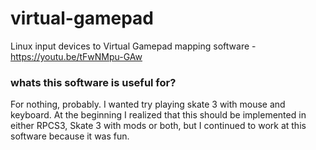# virtual-gamepad
Linux input devices to Virtual Gamepad mapping software - https://youtu.be/tFwNMpu-GAw

### whats this software is useful for?
For nothing, probably. I wanted try playing skate 3 with mouse and keyboard. 
At the beginning I realized that this should be implemented in either RPCS3, Skate 3 with mods or both,
but I continued to work at this software because it was fun.
